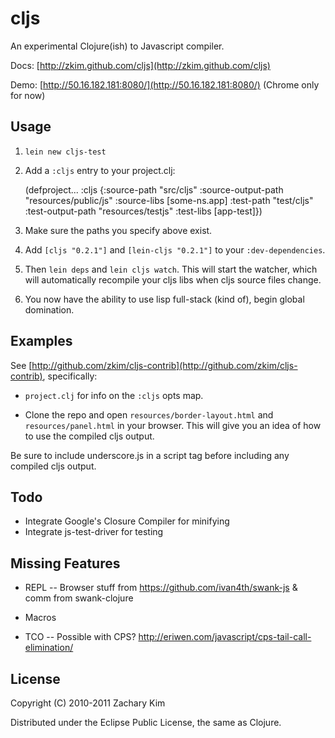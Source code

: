 # cljs

An experimental Clojure(ish) to Javascript compiler.

Docs: [http://zkim.github.com/cljs](http://zkim.github.com/cljs)

Demo: [http://50.16.182.181:8080/](http://50.16.182.181:8080/) (Chrome
only for now)

## Usage

1. `lein new cljs-test`

2. Add a `:cljs` entry to your project.clj:


    (defproject...
      :cljs {:source-path "src/cljs"
             :source-output-path "resources/public/js"
             :source-libs [some-ns.app]
             :test-path "test/cljs"
             :test-output-path "resources/testjs"
             :test-libs [app-test]})


3. Make sure the paths you specify above exist.

4. Add `[cljs "0.2.1"]` and `[lein-cljs "0.2.1"]` to your `:dev-dependencies`.

5. Then `lein deps` and `lein cljs watch`.  This will start the watcher,
which will automatically recompile your cljs libs when cljs source
files change.

6. You now have the ability to use lisp full-stack (kind of), begin
global domination.


## Examples

See
[http://github.com/zkim/cljs-contrib](http://github.com/zkim/cljs-contrib),
specifically:

* `project.clj` for info on the `:cljs` opts map.

* Clone the repo and open `resources/border-layout.html` and
`resources/panel.html` in your browser.  This will give you an idea of
 how to use the compiled cljs output.

Be sure to include underscore.js in a script tag before including any
compiled cljs output.

## Todo

* Integrate Google's Closure Compiler for minifying
* Integrate js-test-driver for testing

## Missing Features

* REPL -- Browser stuff from https://github.com/ivan4th/swank-js &
  comm from swank-clojure

* Macros

* TCO -- Possible with CPS? http://eriwen.com/javascript/cps-tail-call-elimination/

## License

Copyright (C) 2010-2011 Zachary Kim

Distributed under the Eclipse Public License, the same as Clojure.

